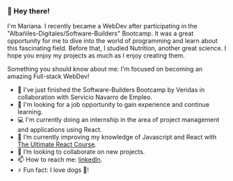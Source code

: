 
### 👋 Hey there!

I'm Mariana. I recently became a WebDev after participating in the "Albañiles-Digitales/Software-Builders" Bootcamp. It was a great opportunity for me to dive into the world of programming and learn about this fascinating field. Before that, I studied Nutrition, another great science. I hope you enjoy my projects as much as I enjoy creating them.

Something you should know about me: I'm focused on becoming an amazing Full-stack WebDev!

- 🎉 I've just finished the Software-Builders Bootcamp by Veridas in collaboration with Servicio Navarro de Empleo.
- 🔭 I'm looking for a job opportunity to gain experience and continue learning.
- 💻 I'm currently doing an internship in the area of project management and applications using React.
- 🌱 I’m currently improving my knowledge of Javascript and React with [The Ultimate React Course](https://www.udemy.com/course/the-ultimate-react-course/).
- 👯 I’m looking to collaborate on new projects.
- 📫 How to reach me: [linkedIn](https://www.linkedin.com/ln/mariana-cecilia-).
- ⚡ Fun fact: I love dogs 🐶!


